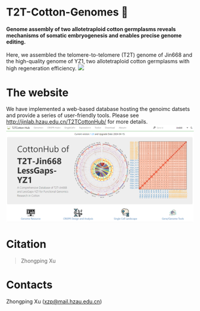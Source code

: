 # T2T-Cotton-Genomes 🍭
#### Genome assembly of two allotetraploid cotton germplasms reveals mechanisms of somatic embryogenesis and enables precise genome editing.

Here, we assembled the telomere-to-telomere (T2T) genome of Jin668 and the high-quality genome of YZ1, two allotetraploid cotton germplasms with high regeneration efficiency.
![](/docs/Jin668_Genome.png)

# The website

We have implemented a web-based database hosting the genoimc datsets and provide a series of user-friendly tools. Please see http://jinlab.hzau.edu.cn/T2TCottonHub/ for more details.
![](/docs/CottonHub.png)

# Citation

> Zhongping Xu

# Contacts

Zhongping Xu (xzp@mail.hzau.edu.cn)
